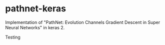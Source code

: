 # pathnet-keras
Implementation of "PathNet: Evolution Channels Gradient Descent in Super Neural Networks" in keras 2.

Testing
